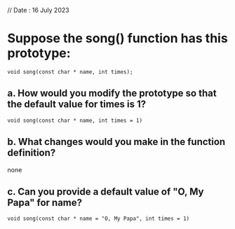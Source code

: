 // Date : 16 July 2023

#  Suppose the song() function has this prototype: 
    void song(const char * name, int times); 

##  a. How would you modify the prototype so that the default value for times is 1? 
    void song(const char * name, int times = 1)
 
## b. What changes would you make in the function definition? 
none 
 
## c. Can you provide a default value of "O, My Papa" for name?
    void song(const char * name = "O, My Papa", int times = 1)







